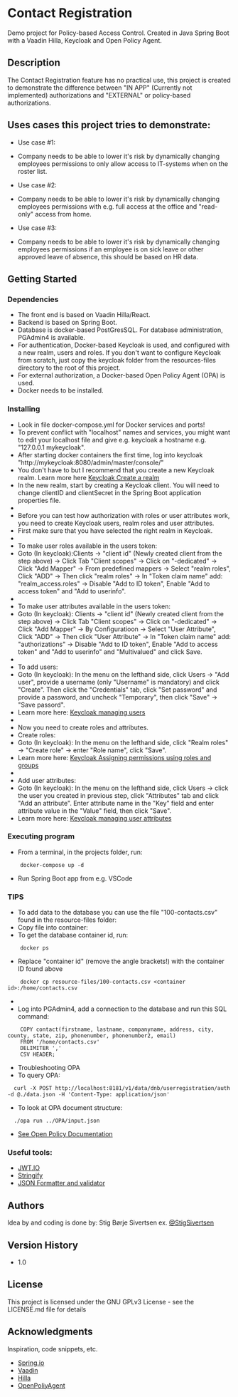 # Contact Registration
Demo project for Policy-based Access Control. Created in Java Spring Boot with a Vaadin Hilla, Keycloak and Open Policy Agent.

## Description

The Contact Registration feature has no practical use, this project is created to demonstrate the difference between "IN APP" (Currently not implemented) authorizations and "EXTERNAL" or policy-based authorizations.

## Uses cases this project tries to demonstrate:
* Use case #1:
* Company needs to be able to lower it's risk by dynamically changing employees permissions to only allow access to IT-systems when on the roster list.

* Use case #2:
* Company needs to be able to lower it's risk by dynamically changing employees permissions with e.g. full access at the office and "read-only" access from home.

* Use case #3:
* Company needs to be able to lower it's risk by dynamically changing employees permissions if an employee is on sick leave or other approved leave of absence, this should be based on HR data.

## Getting Started

### Dependencies

* The front end is based on Vaadin Hilla/React.
* Backend is based on Spring Boot.
* Database is docker-based PostGresSQL. For database administration, PGAdmin4 is available.
* For authentication, Docker-based Keycloak is used, and configured with a new realm, users and roles. If you don't want to configure Keycloak from scratch, just copy the keycloak folder from the resources-files directory to the root of this project.
* For external authorization, a Docker-based Open Policy Agent (OPA) is used.
* Docker needs to be installed.

### Installing

* Look in file docker-compose.yml for Docker services and ports!
* To prevent conflict with "localhost" names and services, you might want to edit your localhost file and give e.g. keycloak a hostname e.g. "127.0.0.1 mykeycloak".
* After starting docker containers the first time, log into keycloak "http://mykeycloak:8080/admin/master/console/"
* You don't have to but I recommend that you create a new Keycloak realm. Learn more here [Keycloak Create a realm](https://www.keycloak.org/docs/latest/server_admin/#proc-creating-a-realm_server_administration_guide)
* In the new realm, start by creating a Keycloak client. You will need to change clientID and clientSecret in the Spring Boot application properties file.
*
* Before you can test how authorization with roles or user attributes work, you need to create Keycloak users, realm roles and user attributes.
* First make sure that you have selected the right realm in Keycloak.
*
* To make user roles available in the users token:
* Goto (In keycloak):Clients -> "client id" (Newly created client from the step above) -> Click Tab "Client scopes" -> Click on "<client id>-dedicated" -> Click "Add Mapper" -> From predefined mappers -> Select "realm roles", Click "ADD" -> Then click "realm roles" -> In "Token claim name" add: "realm_access\.roles" -> Disable "Add to ID token", Enable "Add to access token" and "Add to userinfo".
*
* To make user attributes available in the users token:
* Goto (In keycloak): Clients -> "client id" (Newly created client from the step above) -> Click Tab "Client scopes" -> Click on "-dedicated" -> Click "Add Mapper" -> By Configuratioon -> Select "User Attribute", Click "ADD" -> Then click "User Attribute" -> In "Token claim name" add: "authorizations" -> Disable "Add to ID token", Enable "Add to access token" and "Add to userinfo" and "Multivalued" and click Save.
*
* To add users:
* Goto (In keycloak): In the menu on the lefthand side, click Users -> "Add user", provide a username (only "Username" is mandatory) and click "Create". Then click the "Credentials" tab, click "Set password" and provide a password, and uncheck "Temporary", then click "Save" -> "Save passord".
* Learn more here: [Keycloak managing users](https://www.keycloak.org/docs/latest/server_admin/#assembly-managing-users_server_administration_guide)
*
* Now you need to create roles and attributes.
* Create roles:
* Goto (In keycloak): In the menu on the lefthand side, click "Realm roles" -> "Create role" -> enter "Role name", click "Save".
* Learn more here: [Keycloak Assigning permissions using roles and groups](https://www.keycloak.org/docs/latest/server_admin/index.html#assigning-permissions-using-roles-and-groups)
*
* Add user attributes:
* Goto (In keycloak): In the menu on the lefthand side, click Users -> click the user you created in previous step, click "Attributes" tab and click "Add an attribute". Enter attribute name in the "Key" field and enter attribute value in the "Value" field, then click "Save".
* Learn more here: [Keycloak managing user attributes](https://www.keycloak.org/docs/latest/server_admin/#user-profile)

### Executing program

* From a terminal, in the projects folder, run:
```
    docker-compose up -d
```
* Run Spring Boot app from e.g. VSCode

### TIPS
* To add data to the database you can use the file "100-contacts.csv" found in the resource-files folder:
* Copy file into container:
* To get the database container id, run:
```
    docker ps
```
* Replace "container id" (remove the angle brackets!) with the container ID found above
```
    docker cp resource-files/100-contacts.csv <container id>:/home/contacts.csv
```
*
* Log into PGAdmin4, add a connection to the database and run this SQL command:
```
    COPY contact(firstname, lastname, companyname, address, city, county, state, zip, phonenumber, phonenumber2, email)
    FROM '/home/contacts.csv'
    DELIMITER ','
    CSV HEADER;
```


* Troubleshooting OPA
* To query OPA:
```
  curl -X POST http://localhost:8181/v1/data/dnb/userregistration/auth -d @./data.json -H 'Content-Type: application/json'
```
* To look at OPA document structure:
```
  ./opa run ../OPA/input.json
```
* [See Open Policy Documentation](https://www.openpolicyagent.org/docs/latest/#3-try-opa-run-interactive)

### Useful tools:
* [JWT.IO](https://jwt.io/)
* [Stringify](https://jsonformatter.org/json-stringify-online)
* [JSON Formatter and validator](https://jsonformatter.curiousconcept.com/#)

## Authors

Idea by and coding is done by:
Stig Børje Sivertsen
ex. [@StigSivertsen](https://twitter.com/stigsivertsen)

## Version History

* 1.0

## License

This project is licensed under the GNU GPLv3 License - see the LICENSE.md file for details

## Acknowledgments

Inspiration, code snippets, etc.
* [Spring.io](https://spring.io/)
* [Vaadin](https://vaadin.com/)
* [Hilla](https://hilla.dev/)
* [OpenPoliyAgent](https://www.openpolicyagent.org/)